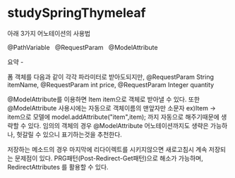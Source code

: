 # studySpringThymeleaf

아래 3가지 어노테이션의 사용법 

@PathVariable &nbsp;
@RequestParam &nbsp;
@ModelAttribute &nbsp;


요약 -

폼 객체를 다음과 같이 각각 파라미터로 받아도되지만,
@RequestParam String itemName,
@RequestParam int price,
@RequestParam Integer quantity

@ModelAttribute를 이용하면  Item item으로 객체로 받아낼 수 있다.
또한 @ModelAttribute 사용시에는 자동으로 객체이름의 맨앞자만 소문자 ex)Item -> item으로 모델에
model.addAttribute("item",item); 까지 자동으로 해주기때문에 생략할 수 있다.
임의의 객체의 경우 @ModelAttribute 어노테이션까지도 생략은 가능하나, 헛갈릴 수 있으니 표기하는것을 추천한다.


저장하는 메소드의 경우 마지막에 리다이렉트를 시키지않으면 새로고침시 계속 저장되는 문제점이 있다.
PRG패턴(Post-Redirect-Get패턴)으로 해소가 가능하며,  RedirectAttributes 를 활용할 수 있다.
